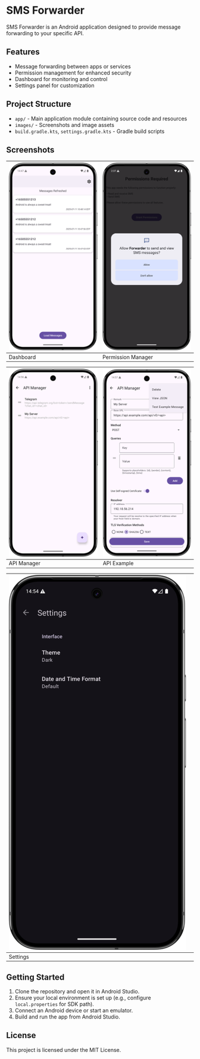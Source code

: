 # SMS Forwarder

SMS Forwarder is an Android application designed to provide message forwarding to your specific API.

## Features

- Message forwarding between apps or services
- Permission management for enhanced security
- Dashboard for monitoring and control
- Settings panel for customization

## Project Structure

- `app/` - Main application module containing source code and resources
- `images/` - Screenshots and image assets
- `build.gradle.kts`, `settings.gradle.kts` - Gradle build scripts

## Screenshots

| ![Dashboard](images/Dashboard.png) | ![Permission Manager](images/PermissionManager.png) |
| --- | --- |
| Dashboard | Permission Manager |

| ![API Manager](images/APIManager.png) | ![API Example](images/APIExample.png) |
| --- | --- |
| API Manager | API Example |

| ![Settings](images/Settings.png) |  |
| --- | --- |
| Settings |  |

## Getting Started

1. Clone the repository and open it in Android Studio.
2. Ensure your local environment is set up (e.g., configure `local.properties` for SDK path).
3. Connect an Android device or start an emulator.
4. Build and run the app from Android Studio.

## License

This project is licensed under the MIT License.

